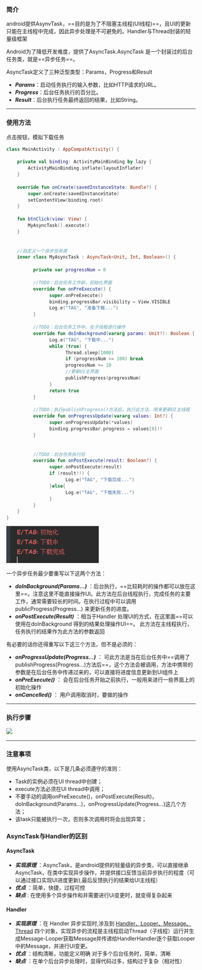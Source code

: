### 简介

android提供AsynvTask，==目的是为了不阻塞主线程(UI线程)==，且UI的更新只能在主线程中完成，因此异步处理是不可避免的。Handler与Thread封装的轻量级框架

Android为了降低开发难度，提供了AsyncTask.AsyncTask 是一个封装过的后台任务类，就是==异步任务==。

AsyncTask定义了三种泛型类型：Params，Progress和Result

- ***Params***：启动任务执行的输入参数，比如HTTP请求的URL。
- ***Progress***：后台任务执行的百分比。
- ***Result***：后台执行任务最终返回的结果，比如String。

------





### 使用方法

点击按钮，模拟下载任务

```kotlin
class MainActivity : AppCompatActivity() {

	private val binding: ActivityMainBinding by lazy {
		ActivityMainBinding.inflate(layoutInflater)
	}
	
	override fun onCreate(savedInstanceState: Bundle?) {
		super.onCreate(savedInstanceState)
		setContentView(binding.root)
	}
	
	fun btnClick(view: View) {
		MyAsyncTask().execute()
	}
	
	
	//自定义一个异步任务类
	inner class MyAsyncTask : AsyncTask<Unit, Int, Boolean>() {
	
	      private var progressNum = 0
	
	      //TODO：后台任务工作前，初始化界面
	      override fun onPreExecute() {
	            super.onPreExecute()
	            binding.progressBar.visibility = View.VISIBLE
	            Log.e("TAG", "准备下载...")
	      }
	
	      //TODO：后台任务工作中，在子线程进行操作
	      override fun doInBackground(vararg params: Unit?): Boolean {
	            Log.e("TAG", "下载中...")
	            while (true) {
	                  Thread.sleep(1000)
	                  if (progressNum >= 100) break
	                  progressNum += 10
	                  //更新UI主界面
	                  publishProgress(progressNum)
	            }
	            return true
	      }
	
	      //TODO：执行publishProgress()方法后，执行此方法，用来更新UI主线程
	      override fun onProgressUpdate(vararg values: Int?) {
	            super.onProgressUpdate(*values)
	            binding.progressBar.progress = values[0]!!
	      }
	
	
	      //TODO：后台任务执行后
	      override fun onPostExecute(result: Boolean?) {
	            super.onPostExecute(result)
	            if (result!!) {
	                  Log.e("TAG", "下载完成...")
	            }else{
	                  Log.e("TAG", "下载失败...")
	            }
	      }
	}
}
```

![image-20221003161034073](AsyncTask/image-20221003161034073.png)

一个异步任务最少要重写以下这两个方法：

- ***doInBackground(Params…)*** ：后台执行，==比较耗时的操作都可以放在这里==。注意这里不能直接操作UI。此方法在后台线程执行，完成任务的主要工作，通常需要较长的时间。在执行过程中可以调用publicProgress(Progress…) 来更新任务的进度。
- ***onPostExecute(Result)*** ：相当于Handler 处理UI的方式，在这里面==可以使用在doInBackground 得到的结果处理操作UI==。 此方法在主线程执行，任务执行的结果作为此方法的参数返回



有必要的话你还得重写以下这三个方法，但不是必须的：

- ***onProgressUpdate(Progress…)*** ： 可此方法是当在后台任务中==调用了publishProgress(Progress...)方法后==，这个方法会被调用，方法中携带的参数是在后台任务中传递过来的，可以直接将进度信息更新到UI组件上
- ***onPreExecute()*** ： 会在后台任务开始之前执行，一般用来进行一些界面上的初始化操作
- ***onCancelled()*** ： 用户调用取消时，要做的操作

------



### 执行步骤

<img src="https://img-blog.csdnimg.cn/79b158d893a5495f8e12b7cd8ae1b3a4.png"/>

------





### 注意事项

使用AsyncTask类，以下是几条必须遵守的准则：

- Task的实例必须在UI thread中创建；
- execute方法必须在UI thread中调用；
- 不要手动的调用onPreExecute()，onPostExecute(Result)，doInBackground(Params...)，onProgressUpdate(Progress...)这几个方法；
- 该task只能被执行一次，否则多次调用时将会出现异常；





### AsyncTask与Handler的区别

#### AsyncTask

* ***实现原理*** ：AsyncTask，是android提供的轻量级的异步类，可以直接继承AsyncTask，在类中实现异步操作，并提供接口反馈当前异步执行的程度（可以通过接口实现UI进度更新),最后反馈执行的结果给UI主线程）
* ***优点*** ：简单，快捷，过程可控
* ***缺点*** : 在使用多个异步操作和并需要进行Ui变更时，就变得复杂起来



#### Handler

* ***实现原理*** ：在 Handler 异步实现时,涉及到 <u>Handler、Looper、Message、Thread</u> 四个对象，实现异步的流程是主线程启动Thread（子线程）运行并生成Message-Looper获取Message并传递给HandlerHandler逐个获取Looper中的Message，并进行UI变更。
* ***优点*** ：结构清晰，功能定义明确 对于多个后台任务时，简单，清晰 
* ***缺点*** ：在单个后台异步处理时，显得代码过多，结构过于复杂（相对性）